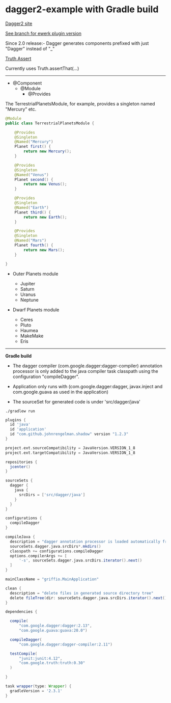 dagger2-example with Gradle build
=================================

[Dagger2 site ](http://google.github.io/dagger/)

[See branch for ewerk plugin version](https://github.com/griffio/dagger2-example/tree/plugin)

Since 2.0 release:- Dagger generates components prefixed with just "Dagger" instead of "_"

[Truth Assert](http://google.github.io/truth/)

Currently uses Truth.assertThat(...)

---

* @Component
  * @Module
    * @Provides

The TerrestrialPlanetsModule, for example, provides a singleton named "Mercury" etc.

```java
@Module
public class TerrestrialPlanetsModule {

    @Provides
    @Singleton
    @Named("Mercury")
    Planet first() {
        return new Mercury();
    }

    @Provides
    @Singleton
    @Named("Venus")
    Planet second() {
        return new Venus();
    }

    @Provides
    @Singleton
    @Named("Earth")
    Planet third() {
        return new Earth();
    }

    @Provides
    @Singleton
    @Named("Mars")
    Planet fourth() {
        return new Mars();
    }

}

```

* Outer Planets module
  * Jupiter
  * Saturn
  * Uranus
  * Neptune

* Dwarf Planets module
  * Ceres
  * Pluto
  * Haumea
  * MakeMake
  * Eris
  
---

**Gradle build**

* The dagger compiler (com.google.dagger:dagger-compiler) annotation processor is only added to the java compiler task classpath using the configuration "compileDagger".

* Application only runs with (com.google.dagger:dagger, javax.inject and com.google.guava as used in the application)

* The sourceSet for generated code is under 'src/dagger/java'


```
./gradlew run
```

```groovy
plugins {
  id 'java'
  id 'application'
  id "com.github.johnrengelman.shadow" version "1.2.3"
}

project.ext.sourceCompatibility = JavaVersion.VERSION_1_8
project.ext.targetCompatibility = JavaVersion.VERSION_1_8

repositories {
  jcenter()
}

sourceSets {
  dagger {
    java {
      srcDirs = ['src/dagger/java']
    }
  }
}

configurations {
  compileDagger
}

compileJava {
  description = "dagger annotation processor is loaded automatically from classpath"
  sourceSets.dagger.java.srcDirs*.mkdirs()
  classpath += configurations.compileDagger
  options.compilerArgs += [
      '-s', sourceSets.dagger.java.srcDirs.iterator().next()
  ]
}

mainClassName = "griffio.MainApplication"

clean {
  description = "delete files in generated source directory tree"
  delete fileTree(dir: sourceSets.dagger.java.srcDirs.iterator().next())
}

dependencies {

  compile(
      "com.google.dagger:dagger:2.13",
      "com.google.guava:guava:20.0")

  compileDagger(
      "com.google.dagger:dagger-compiler:2.11")

  testCompile(
      "junit:junit:4.12",
      "com.google.truth:truth:0.30"
  )

}

task wrapper(type: Wrapper) {
  gradleVersion = '2.3.1'
}
```
